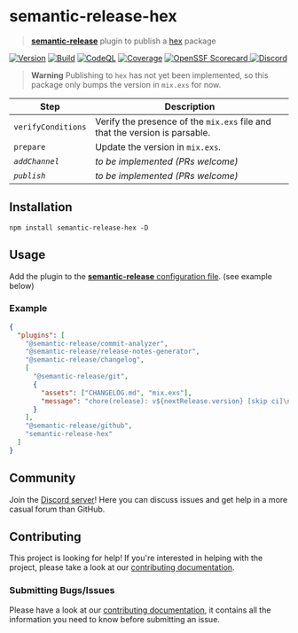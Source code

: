 # semantic-release-hex

> [**semantic-release**](https://github.com/semantic-release/semantic-release) plugin to publish a [hex](https://hex.pm) package

[![Version](https://img.shields.io/npm/v/semantic-release-hex?logo=npm)](https://www.npmjs.com/package/semantic-release-hex)
[![Build](https://img.shields.io/github/actions/workflow/status/talent-ideal/semantic-release-hex/release.yml?logo=github)](https://github.com/talent-ideal/semantic-release-hex/actions/workflows/release.yml)
[![CodeQL](https://img.shields.io/github/actions/workflow/status/talent-ideal/semantic-release-hex/codeql.yml?logo=github&label=CodeQL)](https://github.com/talent-ideal/semantic-release-hex/actions/workflows/codeql.yml)
[![Coverage](https://img.shields.io/sonar/coverage/Talent-Ideal_semantic-release-hex?logo=sonarcloud&server=https%3A%2F%2Fsonarcloud.io)](https://sonarcloud.io/summary/overall?id=Talent-Ideal_semantic-release-hex)
[![OpenSSF Scorecard](https://img.shields.io/ossf-scorecard/github.com/talent-ideal/semantic-release-hex?label=openssf%20scorecard)
](https://securityscorecards.dev/viewer/?uri=github.com/talent-ideal/semantic-release-hex)
[![Discord](https://img.shields.io/discord/1158414767770308648?logo=discord)](https://discord.gg/cRB8XRFKzH)

> **Warning**
> Publishing to `hex` has not yet been implemented, so this package only bumps the version in `mix.exs` for now.

| Step               | Description                                                                 |
| ------------------ | --------------------------------------------------------------------------- |
| `verifyConditions` | Verify the presence of the `mix.exs` file and that the version is parsable. |
| `prepare`          | Update the version in `mix.exs`.                                            |
| _`addChannel`_     | _to be implemented (PRs welcome)_                                           |
| _`publish`_        | _to be implemented (PRs welcome)_                                           |

## Installation

```shell
npm install semantic-release-hex -D
```

## Usage

Add the plugin to the [**semantic-release** configuration file](https://github.com/semantic-release/semantic-release/blob/master/docs/usage/configuration.md#configuration). (see example below)

### Example

```json
{
  "plugins": [
    "@semantic-release/commit-analyzer",
    "@semantic-release/release-notes-generator",
    "@semantic-release/changelog",
    [
      "@semantic-release/git",
      {
        "assets": ["CHANGELOG.md", "mix.exs"],
        "message": "chore(release): v${nextRelease.version} [skip ci]\n\n${nextRelease.notes}"
      }
    ],
    "@semantic-release/github",
    "semantic-release-hex"
  ]
}
```

## Community

Join the [Discord server](https://discord.gg/cRB8XRFKzH)! Here you can discuss issues and get help in a more casual forum than GitHub.

## Contributing

This project is looking for help! If you're interested in helping with the project, please take a look at our [contributing documentation](https://github.com/talent-ideal/semantic-release-hex/blob/main/CONTRIBUTING.md).

### Submitting Bugs/Issues

Please have a look at our [contributing documentation](https://github.com/talent-ideal/semantic-release-hex/blob/main/CONTRIBUTING.md), it contains all the information you need to know before submitting an issue.
